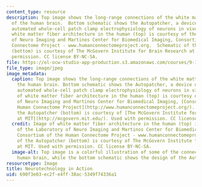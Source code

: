 ```yaml
---
content_type: resource
description: Top image shows the long-range connections of the white matter fiber
  of the human brain.  Bottom schematic shows the Autopatcher, a device used to record
  automated whole-cell patch clamp electrophysiology of neurons in vivo. Image of
  white matter fiber architecture in the human (top) is courtesy of the Laboratory
  of Neuro Imaging and Martinos Center for Biomedical Imaging, Consortium of the Human
  Connectome Project - www.humanconnectomeproject.org.  Schematic of the Autopatcher
  (bottom) is courtesy of The McGovern Institute for Brain Research at MIT. Used with
  permission. CC license BY-NC-SA.
file: https://ol-ocw-studio-app-production.s3.amazonaws.com/courses/9-123-neurotechnology-in-action-fall-2014/690f3e03ec2fe4ff38ac5349f74336a1_9-123f14.jpg
file_type: image/jpeg
image_metadata:
  caption: Top image shows the long-range connections of the white matter fiber of
    the human brain. Bottom schematic shows the Autopatcher, a device used to record
    automated whole-cell patch clamp electrophysiology of neurons in vivo. (Image
    of white matter fiber architecture in the human (top) is courtesy of the Laboratory
    of Neuro Imaging and Martinos Center for Biomedical Imaging, [Consortium of the
    Human Connectome Project](http://www.humanconnectomeproject.org/). Schematic of
    the Autopatcher (bottom) is courtesy of [The McGovern Institute for Brain Research
    at MIT](http://mcgovern.mit.edu/). Used with permission. CC license BY-NC-SA.)
  credit: Image of white matter fiber architecture in the human (top) is courtesy
    of the Laboratory of Neuro Imaging and Martinos Center for Biomedical Imaging,
    Consortium of the Human Connectome Project - www.humanconnectomeproject.org. Schematic
    of the Autopatcher (bottom) is courtesy of The McGovern Institute for Brain Research
    at MIT. Used with permission. CC license BY-NC-SA.
  image-alt: Top image is a colorful illustration of some of the connections in the
    human brain, while the bottom schematic shows the design of the Autopatcher apparatus.
resourcetype: Image
title: Neurotechnology in Action
uid: 690f3e03-ec2f-e4ff-38ac-5349f74336a1
---
```

